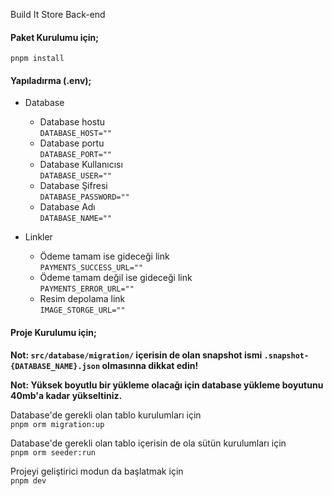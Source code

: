 Build It Store Back-end

#### **Paket Kurulumu için;**

`pnpm install`

#### **Yapıladırma (.env);**

- Database <br>
    - Database hostu <br>
      `
      DATABASE_HOST=""
      `
    - Database portu <br>
      `
      DATABASE_PORT=""
      `
    - Database Kullanıcısı <br>
      `
      DATABASE_USER=""
      `
    - Database Şifresi <br>
      `
      DATABASE_PASSWORD=""
      `
    - Database Adı <br>
      `
      DATABASE_NAME=""
      `


- Linkler
  - Ödeme tamam ise gideceği link <br>
    `
    PAYMENTS_SUCCESS_URL=""
    `
  - Ödeme tamam değil ise gideceği link <br>
    `
    PAYMENTS_ERROR_URL=""
    `
  - Resim depolama link <br>
    `
    IMAGE_STORGE_URL=""
    `

#### **Proje Kurulumu için;**

**Not: `src/database/migration/` içerisin de olan snapshot ismi `.snapshot-{DATABASE_NAME}.json` olmasınna dikkat edin!** <br/>

**Not: Yüksek boyutlu bir yükleme olacağı için database yükleme boyutunu 40mb'a kadar yükseltiniz.<br>**


Database'de gerekli olan tablo kurulumları için <br>
`pnpm orm migration:up`

Database'de gerekli olan tablo içerisin de ola sütün kurulumları için <br>
`pnpm orm seeder:run`

Projeyi geliştirici modun da başlatmak için<br>
`pnpm dev`


